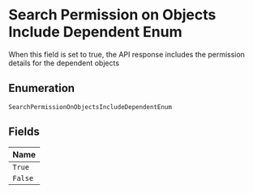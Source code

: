 
# Search Permission on Objects Include Dependent Enum

When this field is set to true, the API response includes the permission details for the dependent objects

## Enumeration

`SearchPermissionOnObjectsIncludeDependentEnum`

## Fields

| Name |
|  --- |
| `True` |
| `False` |

